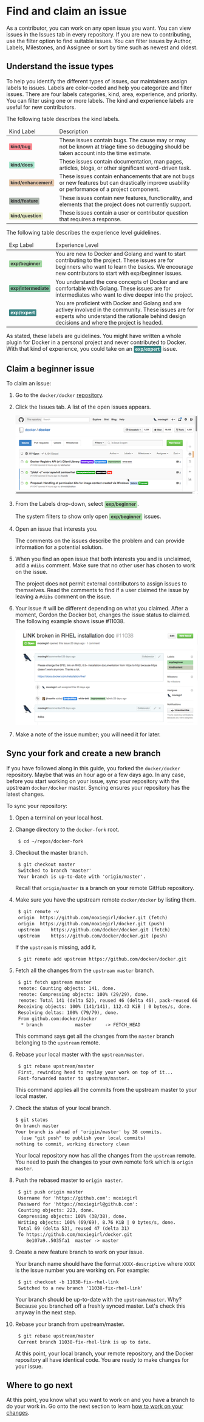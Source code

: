 <!--[metadata]>
+++
title = "Find and claim an issue"
description = "Basic workflow for Docker contributions"
keywords = ["contribute, issue, review, workflow, beginner, expert, squash, commit"]
[menu.main]
parent = "smn_contribute"
weight=2
+++
<![end-metadata]-->

<style type="text/css">

.gh-label {
    display: inline-block;
    padding: 3px 4px;
    font-size: 12px;
    font-weight: bold;
    line-height: 1;
    color: #fff;
    border-radius: 2px;
    box-shadow: inset 0 -1px 0 rgba(0,0,0,0.12);
}
.gh-label.beginner { background-color: #A8DBA8; color: #333333; }
.gh-label.expert { background-color: #3B8686; color: #ffffff; }
.gh-label.master { background-color: #306481; color: #ffffff; }
.gh-label.intermediate { background-color: #79BD9A; color: #333333; }
.gh-label.kinddocs { background-color: #A8E6CE; color: #333333; }
.gh-label.kindbug { background-color: #FF8C94; color: #333333; }
.gh-label.enhancement { background-color: #E8CAAF; color: #333333; }
.gh-label.content { background-color: #CDD3C2; color: #333333; }
.gh-label.kindfeature { background-color: #AAB3AB; color: #333333; }
.gh-label.graphics { background-color: #E1EFCB; color: #333333; }
.gh-label.improvement { background-color: #EBD2BB; color: #333333; }
.gh-label.proposal { background-color: #FFD9C0; color: #333333; }
.gh-label.kindquestion { background-color: #EBEFC9; color: #333333; }
.gh-label.usecase { background-color: #F0E4C2; color: #333333; }
.gh-label.writing { background-color: #B5E9D5; color: #333333; }

</style>


# Find and claim an issue

As a contributor, you can work on any open issue you want. You can view issues in the Issues tab in every repository.
If you are new to contributing, use the filter option to find suitable issues. You can filter issues by Author, Labels, Milestones, and Assignee or sort by time such as newest and oldest. 

## Understand the issue types
To help you identify the different types of issues, our maintainers assign labels to issues. Labels are color-coded and help you categorize and filter issues. There are four labels categories, kind, area, experience, and priority. You can filter using one or more labels. The kind and experience labels are useful for new contributors.

The following table describes the kind labels.

<table class="tg">
<thead>
<tr>
<td class="tg-031e">Kind Label</td>
<td class="tg-031e">Description</td>
</tr>
</thead>
  <tbody>
    <tr>
      <td class="tg-031e"><strong class="gh-label kindbug">kind/bug</strong></td>
      <td class="tg-031e">These issues contain bugs. The cause may or may not be known at triage time so debugging should be taken account into the time estimate.</td>
    </tr>
    <tr>
      <td class="tg-031e"><strong class="gh-label kinddocs">kind/docs</strong></td>
      <td class="tg-031e">These issues contain documentation, man pages, articles, blogs, or other significant word-driven task.
      </td>
    </tr>
    <tr>
      <td class="tg-031e"><strong class="gh-label enhancement">kind/enhancement</strong></td>
      <td class="tg-031e">These issues contain enhancements that are not bugs or new features but can drastically improve usability or performance of a project component.     
 </td>
    </tr>
    <tr>
      <td class="tg-031e"><strong class="gh-label kindfeature">kind/feature</strong></td>
      <td class="tg-031e">These issues contain new features, functionality, and elements that the project does not currently support. 
 </td>
    </tr>
    <tr>
      <td class="tg-031e"><strong class="gh-label kindquestion">kind/question</strong></td>
      <td class="tg-031e">These issues contain a user or contributor question that requires a response. 
 </td>
    </tr>
  </tbody>
</table>


The following table describes the experience level guidelines.

<table class="tg">
<thead>
<tr>
<td class="tg-031e"> Exp Label</td>
<td class="tg-031e">Experience Level</td>
</tr>
</thead>
  <tbody>
    <tr>
      <td class="tg-031e"><strong class="gh-label beginner">exp/beginner</strong></td>
      <td class="tg-031e">You are new to Docker and Golang and want to start contributing to the project. 
      These issues are for beginners who want to learn the basics. We encourage new contributors to start with exp/beginner issues.</td>
    </tr>
    <tr>
      <td class="tg-031e"><strong class="gh-label intermediate">exp/intermediate</strong></td>
      <td class="tg-031e">You understand the core concepts of Docker and are comfortable with Golang. 
      These issues are for intermediates who want to dive deeper into the project.</td>
    </tr>
    <tr>
      <td class="tg-031e"><strong class="gh-label expert">exp/expert</strong></td>
      <td class="tg-031e">You are proficient with Docker and Golang and are activey involved in the community. These issues are for experts who understand the rationale behind design decisions and where the project is headed. 
 </td>
    </tr>
  </tbody>
</table>

As stated, these labels are guidelines. You might have written a whole plugin for Docker in a personal 
project and never contributed to Docker. With that kind of experience, you could take on an <strong
class="gh-label expert">exp/expert</strong> issue. 

## Claim a beginner issue

To claim an issue:

1. Go to the `docker/docker` <a
	href="https://github.com/docker/docker" target="_blank">repository</a>.

2. Click the Issues tab. A list of the open issues appears. 

    ![Open issues](images/issue_list.png)

3. From the Labels drop-down, select <strong class="gh-label beginner">exp/beginner</strong>.

    The system filters to show only open <strong class="gh-label beginner">exp/beginner</strong> issues.

4. Open an issue that interests you.

    The comments on the issues describe the problem and can provide information for a potential 
    solution.

5. When you find an open issue that both interests you and is unclaimed, add a
`#dibs` comment. Make sure that no other user has chosen to work on the issue.

    The project does not permit external contributors to assign issues to themselves. Read 
    the comments to find if a user claimed the issue by leaving a
    `#dibs` comment on the issue.

7. Your issue # will be different depending on what you claimed. After a moment, Gordon the Docker 
bot, changes the issue status to claimed. The following example shows issue #11038.

    ![Easy issue](images/easy_issue.png)

8. Make a note of the issue number; you will need it for later. 

## Sync your fork and create a new branch

If you have followed along in this guide, you forked the `docker/docker`
repository. Maybe that was an hour ago or a few days ago. In any case, before
you start working on your issue, sync your repository with the upstream
`docker/docker` master. Syncing ensures your repository has the latest
changes.

To sync your repository:

1. Open a terminal on your local host.

2. Change directory to the `docker-fork` root.

        $ cd ~/repos/docker-fork

3. Checkout the master branch.

        $ git checkout master
        Switched to branch 'master'
        Your branch is up-to-date with 'origin/master'.

    Recall that `origin/master` is a branch on your remote GitHub repository.

4. Make sure you have the upstream remote `docker/docker` by listing them.

        $ git remote -v
        origin	https://github.com/moxiegirl/docker.git (fetch)
        origin	https://github.com/moxiegirl/docker.git (push)
        upstream	https://github.com/docker/docker.git (fetch)
        upstream	https://github.com/docker/docker.git (push)

    If the `upstream` is missing, add it.

        $ git remote add upstream https://github.com/docker/docker.git

5. Fetch all the changes from the `upstream master` branch.

        $ git fetch upstream master
        remote: Counting objects: 141, done.
        remote: Compressing objects: 100% (29/29), done.
        remote: Total 141 (delta 52), reused 46 (delta 46), pack-reused 66
        Receiving objects: 100% (141/141), 112.43 KiB | 0 bytes/s, done.
        Resolving deltas: 100% (79/79), done.
	    From github.com:docker/docker
	     * branch            master     -> FETCH_HEAD

    This command says get all the changes from the `master` branch belonging to
    the `upstream` remote.

7. Rebase your local master with the `upstream/master`.

        $ git rebase upstream/master
        First, rewinding head to replay your work on top of it...
        Fast-forwarded master to upstream/master.

    This command applies all the commits from the upstream master to your local
    master.

8.  Check the status of your local branch.

        $ git status
        On branch master
        Your branch is ahead of 'origin/master' by 38 commits.
          (use "git push" to publish your local commits)
        nothing to commit, working directory clean

    Your local repository now has all the changes from the `upstream` remote. You 
    need to push the changes to your own remote fork which is `origin master`.

9. Push the rebased master to `origin master`.

        $ git push origin master
        Username for 'https://github.com': moxiegirl
        Password for 'https://moxiegirl@github.com': 
        Counting objects: 223, done.
        Compressing objects: 100% (38/38), done.
        Writing objects: 100% (69/69), 8.76 KiB | 0 bytes/s, done.
        Total 69 (delta 53), reused 47 (delta 31)
        To https://github.com/moxiegirl/docker.git
           8e107a9..5035fa1  master -> master

9. Create a new feature branch to work on your issue.

    Your branch name should have the format `XXXX-descriptive` where `XXXX` is
    the issue number you are working on. For example:

        $ git checkout -b 11038-fix-rhel-link
        Switched to a new branch '11038-fix-rhel-link'

    Your branch should be up-to-date with the `upstream/master`. Why? Because you
    branched off a freshly synced master.  Let's check this anyway in the next
    step.

9. Rebase your branch from upstream/master.

        $ git rebase upstream/master
        Current branch 11038-fix-rhel-link is up to date.

    At this point, your local branch, your remote repository, and the Docker
    repository all have identical code. You are ready to make changes for your
    issue.


## Where to go next

At this point, you know what you want to work on and you have a branch to do
your work in.  Go onto the next section to learn [how to work on your
changes](work-issue.md).
